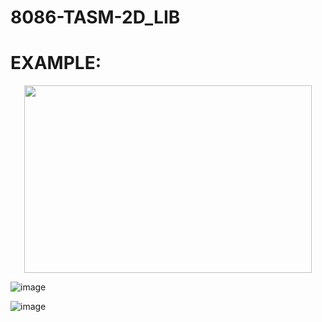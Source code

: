 # 8086-TASM-2D_LIB

# EXAMPLE:  

<p align="center">

  <img width="460" height="300" src="[http://www.fillmurray.com/460/300](https://user-images.githubusercontent.com/108875469/177938553-4b0db45c-2ae5-4aa4-b4c9-909827ff1796.png)">

</p>


![image](https://user-images.githubusercontent.com/108875469/177938553-4b0db45c-2ae5-4aa4-b4c9-909827ff1796.png)

![image](https://user-images.githubusercontent.com/108875469/178046821-6ea9395c-146f-4eab-a884-87d5f0c7d975.png)
